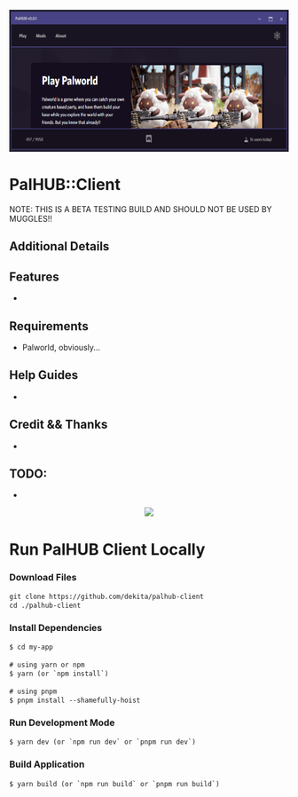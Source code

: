 <p align="center"><img style="height: 256px; width: auto;" src="resources/palhub-client-header.png" title="Main Logo" /></p>

# PalHUB::Client

NOTE: THIS IS A BETA TESTING BUILD AND SHOULD NOT BE USED BY MUGGLES!!


## Additional Details


## Features
- 


## Requirements
- Palworld, obviously...


## Help Guides
- 


## Credit && Thanks
- 

## TODO:
- 



<p align="center"><img src="https://i.imgur.com/X7dSE68.png"></p>



# Run PalHUB Client Locally

### Download Files

```
git clone https://github.com/dekita/palhub-client 
cd ./palhub-client
```

### Install Dependencies

```
$ cd my-app

# using yarn or npm
$ yarn (or `npm install`)

# using pnpm
$ pnpm install --shamefully-hoist
```

### Run Development Mode

```
$ yarn dev (or `npm run dev` or `pnpm run dev`)
```

### Build Application

```
$ yarn build (or `npm run build` or `pnpm run build`)
```

